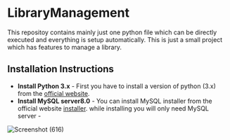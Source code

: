 # LibraryManagement

This repositoy contains mainly just one python file which can be directly executed and everything is setup automatically.
This is just a small project which has features to manage a library.

## Installation Instructions
* **Install Python 3.x** - First you have to install a version of python (3.x) from the [official website](https://www.python.org/downloads/).
* **Install MySQL server8.0** - 
  You can install MySQL installer from the official website [installer](https://dev.mysql.com/downloads/installer/).
  while installing you will only need MySQL server -
  
![Screenshot (616)](https://user-images.githubusercontent.com/99265805/155859137-7c9cebc6-58a3-4e17-9c8a-8d66d7df2213.png)
